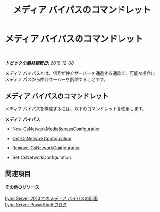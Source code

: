 ﻿---
title: メディア バイパスのコマンドレット
TOCTitle: メディア バイパスのコマンドレット
ms:assetid: c3463dd2-2372-41b5-8b49-cbe5c2261b6f
ms:mtpsurl: https://technet.microsoft.com/ja-jp/library/Gg415674(v=OCS.15)
ms:contentKeyID: 48273478
ms.date: 12/10/2016
mtps_version: v=OCS.15
ms.translationtype: HT
---

# メディア バイパスのコマンドレット

 

_**トピックの最終更新日:** 2016-12-08_

メディア バイパスとは、信号が仲介サーバーを通過する通話で、可能な場合にメディア パスから仲介サーバーを削除することです。

## メディア バイパスのコマンドレット

メディア バイパスを構成するには、以下のコマンドレットを使用します。

**メディア バイパス**

  -   
    [New-CsNetworkMediaBypassConfiguration](new-csnetworkmediabypassconfiguration.md)

  -   
    [Get-CsNetworkConfiguration](get-csnetworkconfiguration.md)

  -   
    [Remove-CsNetworkConfiguration](remove-csnetworkconfiguration.md)

  -   
    [Set-CsNetworkConfiguration](set-csnetworkconfiguration.md)

## 関連項目

#### その他のリソース

[Lync Server 2013 でのメディア バイパスの計画](lync-server-2013-planning-for-media-bypass.md)  
[Lync Server PowerShell ブログ](http://go.microsoft.com/fwlink/?linkid=203150%26clcid=0x411)

